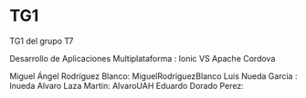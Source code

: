 # TG1
TG1 del grupo T7

Desarrollo de Aplicaciones Multiplataforma : Ionic VS Apache Cordova

Miguel Ángel Rodríguez Blanco: MiguelRodriguezBlanco
Luis Nueda Garcia : lnueda
Alvaro Laza Martin: AlvaroUAH
Eduardo Dorado Perez: 
